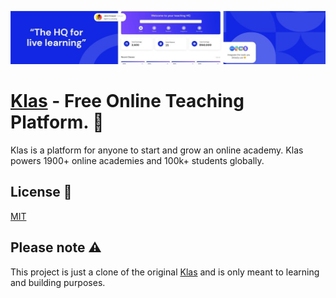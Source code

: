 ![header image](https://github.com/OgaDavid/klas/blob/main/screenshots/klas-bg.jpg?raw=true)

# [Klas](klas-clone.vercel.app) - Free Online Teaching Platform. 🚀

Klas is a platform for anyone to start and grow an online academy. Klas powers 1900+ online academies and 100k+ students globally.

## License 📄

[MIT](https://choosealicense.com/licenses/mit/)

## Please note ⚠

This project is just a clone of the original [Klas](tryklas.com) and is only meant to learning and building purposes.


